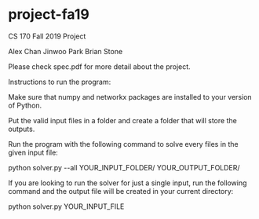 # project-fa19
CS 170 Fall 2019 Project

Alex Chan
Jinwoo Park
Brian Stone

Please check spec.pdf for more detail about the project.

Instructions to run the program:

Make sure that numpy and networkx packages are installed to your version of Python.

Put the valid input files in a folder and create a folder that will store the outputs.

Run the program with the following command to solve every files in the given input file:

python solver.py --all YOUR_INPUT_FOLDER/ YOUR_OUTPUT_FOLDER/

If you are looking to run the solver for just a single input, run the following command and the output file will be created in your current directory:

python solver.py YOUR_INPUT_FILE
